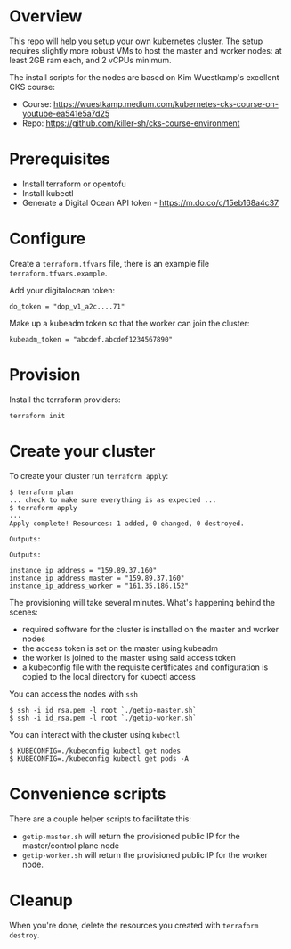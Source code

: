 # Overview

This repo will help you setup your own kubernetes cluster.  The setup requires slightly more robust VMs to host the master and worker nodes: at least 2GB ram each, and 2 vCPUs minimum.

The install scripts for the nodes are based on Kim Wuestkamp's excellent CKS course:
* Course: https://wuestkamp.medium.com/kubernetes-cks-course-on-youtube-ea541e5a7d25
* Repo: https://github.com/killer-sh/cks-course-environment

# Prerequisites

* Install terraform or opentofu
* Install kubectl 
* Generate a Digital Ocean API token - https://m.do.co/c/15eb168a4c37 

# Configure

Create a `terraform.tfvars` file, there is an example file `terraform.tfvars.example`.

Add your digitalocean token:

```
do_token = "dop_v1_a2c....71"
```

Make up a kubeadm token so that the worker can join the cluster:
```
kubeadm_token = "abcdef.abcdef1234567890" 
```

# Provision 
Install the terraform providers:

```
terraform init
```


# Create your cluster

To create your cluster run `terraform apply`:

```
$ terraform plan
... check to make sure everything is as expected ...
$ terraform apply
...
Apply complete! Resources: 1 added, 0 changed, 0 destroyed.

Outputs:

Outputs:

instance_ip_address = "159.89.37.160"
instance_ip_address_master = "159.89.37.160"
instance_ip_address_worker = "161.35.186.152"
```

The provisioning will take several minutes.  What's happening behind the scenes:
* required software for the cluster is installed on the master and worker nodes
* the access token is set on the master using kubeadm 
* the worker is joined to the master using said access token 
* a kubeconfig file with the requisite certificates and configuration is copied to the local directory for kubectl access


You can access the nodes with `ssh`

```
$ ssh -i id_rsa.pem -l root `./getip-master.sh`
$ ssh -i id_rsa.pem -l root `./getip-worker.sh`  
```

You can interact with the cluster using `kubectl`

```
$ KUBECONFIG=./kubeconfig kubectl get nodes
$ KUBECONFIG=./kubeconfig kubectl get pods -A
```

# Convenience scripts

There are a couple helper scripts to facilitate this:

* `getip-master.sh` will return the provisioned public IP for the master/control plane node 
* `getip-worker.sh` will return the provisioned public IP for the worker node. 


# Cleanup

When you're done, delete the resources you created with `terraform destroy`.


